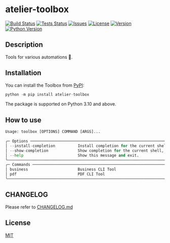 # atelier-toolbox

[![Build Status](https://img.shields.io/github/workflow/status/mihaichris/atelier-toolbox/build)](https://github.com/mihaichris/atelier-toolbox/actions/workflows/build.yml)
[![Tests Status](https://img.shields.io/github/workflow/status/mihaichris/atelier-toolbox/test?label=test)](https://github.com/mihaichris/atelier-toolbox/actions/workflows/test.yml)
[![Issues](https://img.shields.io/github/issues/mihaichris/atelier-toolbox)](https://github.com/mihaichris/atelier-toolbox/issues)
[![License](https://img.shields.io/github/license/mihaichris/atelier-toolbox)](https://github.com/mihaichris/atelier-toolbox/blob/main/LICENSE)
[![Version](https://img.shields.io/github/v/tag/mihaichris/atelier-toolbox)](https://github.com/mihaichris/atelier-toolbox/blob/main/LICENSE)
[![Python Version](https://img.shields.io/pypi/pyversions/atelier-toolbox)](https://pypi.org/project/atelier-toolbox/)

## Description

Tools for various automations 🧰.

## Installation

You can install the Toolbox from [PyPI](https://pypi.org/):

```python
python -m pip install atelier-toolbox
```
The package is supported on Python 3.10 and above.


## How to use

```python
Usage: toolbox [OPTIONS] COMMAND [ARGS]...                                                                               
                                                                                                                          
╭─ Options ──────────────────────────────────────────────────────────────────────────────────────────────────────────────╮
│ --install-completion          Install completion for the current shell.                                                │
│ --show-completion             Show completion for the current shell, to copy it or customize the installation.         │
│ --help                        Show this message and exit.                                                              │
╰────────────────────────────────────────────────────────────────────────────────────────────────────────────────────────╯
╭─ Commands ─────────────────────────────────────────────────────────────────────────────────────────────────────────────╮
│ business                      Business CLI Tool                                                                        │
│ pdf                           PDF CLI Tool                                                                             │
╰────────────────────────────────────────────────────────────────────────────────────────────────────────────────────────╯
```

## CHANGELOG
 Please refer to [CHANGELOG.md](https://github.com/mihaichris/toolbox/blob/main/CHANGELOG.md)

## License
[MIT](https://opensource.org/licenses/MIT)